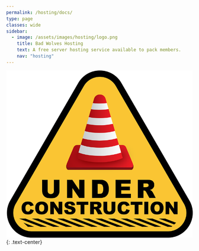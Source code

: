 ```yaml
---
permalink: /hosting/docs/
type: page
classes: wide
sidebar:
  - image: /assets/images/hosting/logo.png
    title: Bad Wolves Hosting
    text: A free server hosting service available to pack members.
    nav: "hosting"
---
```


![Under Construction](/assets/images/under-construction.png "Under Construction"){: .text-center}
